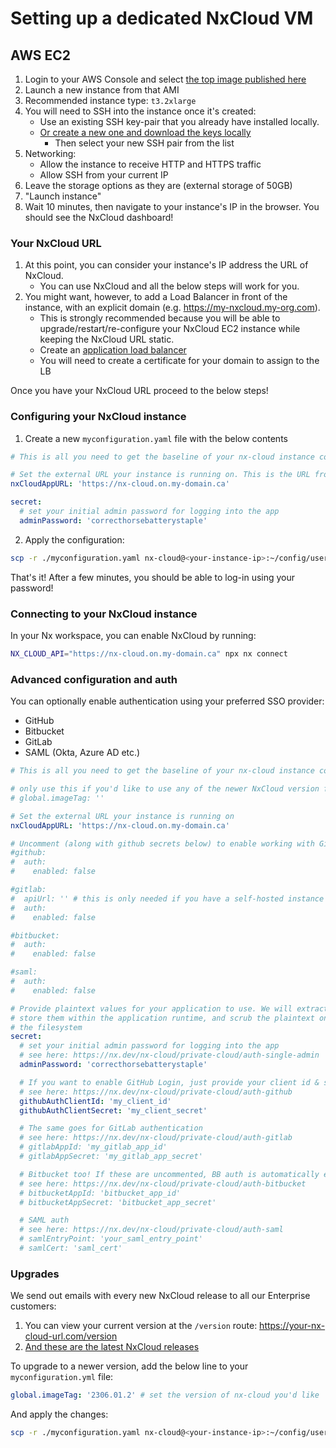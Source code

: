 # Setting up a dedicated NxCloud VM

## AWS EC2

1. Login to your AWS Console and select [the top image published here](https://us-east-1.console.aws.amazon.com/ec2/v2/home?region=us-east-1#Images:visibility=public-images;imageName=nx-cloud;owner=623002322076;sort=desc:imageName)
2. Launch a new instance from that AMI
3. Recommended instance type: `t3.2xlarge`
4. You will need to SSH into the instance once it's created:
   - Use an existing SSH key-pair that you already have installed locally.
   - [Or create a new one and download the keys locally](https://docs.aws.amazon.com/AWSEC2/latest/UserGuide/ec2-key-pairs.html?icmpid=docs_ec2_console#having-ec2-create-your-key-pair)
     - Then select your new SSH pair from the list
5. Networking:
   - Allow the instance to receive HTTP and HTTPS traffic
   - Allow SSH from your current IP
6. Leave the storage options as they are (external storage of 50GB)
7. "Launch instance"
8. Wait 10 minutes, then navigate to your instance's IP in the browser. You should see the NxCloud dashboard!

### Your NxCloud URL

1. At this point, you can consider your instance's IP address the URL of NxCloud.
   - You can use NxCloud and all the below steps will work for you.
2. You might want, however, to add a Load Balancer in front of the instance, with an explicit domain (e.g. https://my-nxcloud.my-org.com).
   - This is strongly recommended because you will be able to upgrade/restart/re-configure your NxCloud EC2 instance while keeping the NxCloud URL static.
   - Create an [application load balancer](https://docs.aws.amazon.com/elasticloadbalancing/latest/application/create-application-load-balancer.html)
   - You will need to create a certificate for your domain to assign to the LB

Once you have your NxCloud URL proceed to the below steps!

### Configuring your NxCloud instance

1. Create a new `myconfiguration.yaml` file with the below contents

```yaml
# This is all you need to get the baseline of your nx-cloud instance configured!

# Set the external URL your instance is running on. This is the URL from the previous step
nxCloudAppURL: 'https://nx-cloud.on.my-domain.ca'

secret:
  # set your initial admin password for logging into the app
  adminPassword: 'correcthorsebatterystaple'
```

2. Apply the configuration:

```bash
scp -r ./myconfiguration.yaml nx-cloud@<your-instance-ip>:~/config/user/update.yaml
```

That's it! After a few minutes, you should be able to log-in using your password!

### Connecting to your NxCloud instance

In your Nx workspace, you can enable NxCloud by running:

```bash
NX_CLOUD_API="https://nx-cloud.on.my-domain.ca" npx nx connect
```

### Advanced configuration and auth

You can optionally enable authentication using your preferred SSO provider:

- GitHub
- Bitbucket
- GitLab
- SAML (Okta, Azure AD etc.)

```yaml
# This is all you need to get the baseline of your nx-cloud instance configured!

# only use this if you'd like to use any of the newer NxCloud version from here: https://nx.dev/nx-cloud/reference/release-notes#docker-containers
# global.imageTag: ''

# Set the external URL your instance is running on
nxCloudAppURL: 'https://nx-cloud.on.my-domain.ca'

# Uncomment (along with github secrets below) to enable working with GitHub pull requests or github auth
#github:
#  auth:
#    enabled: false

#gitlab:
#  apiUrl: '' # this is only needed if you have a self-hosted instance
#  auth:
#    enabled: false

#bitbucket:
#  auth:
#    enabled: false

#saml:
#  auth:
#    enabled: false

# Provide plaintext values for your application to use. We will extract them,
# store them within the application runtime, and scrub the plaintext ones from
# the filesystem
secret:
  # set your initial admin password for logging into the app
  # see here: https://nx.dev/nx-cloud/private-cloud/auth-single-admin
  adminPassword: 'correcthorsebatterystaple'

  # If you want to enable GitHub Login, just provide your client id & secret, we handle the rest
  # see here: https://nx.dev/nx-cloud/private-cloud/auth-github
  githubAuthClientId: 'my_client_id'
  githubAuthClientSecret: 'my_client_secret'

  # The same goes for GitLab authentication
  # see here: https://nx.dev/nx-cloud/private-cloud/auth-gitlab
  # gitlabAppId: 'my_gitlab_app_id'
  # gitlabAppSecret: 'my_gitlab_app_secret'

  # Bitbucket too! If these are uncommented, BB auth is automatically enabled
  # see here: https://nx.dev/nx-cloud/private-cloud/auth-bitbucket
  # bitbucketAppId: 'bitbucket_app_id'
  # bitbucketAppSecret: 'bitbucket_app_secret'

  # SAML auth
  # see here: https://nx.dev/nx-cloud/private-cloud/auth-saml
  # samlEntryPoint: 'your_saml_entry_point'
  # samlCert: 'saml_cert'
```

### Upgrades

We send out emails with every new NxCloud release to all our Enterprise customers:

1. You can view your current version at the `/version` route: https://your-nx-cloud-url.com/version
2. [And these are the latest NxCloud releases](https://nx.dev/nx-cloud/reference/release-notes#docker-containers)

To upgrade to a newer version, add the below line to your `myconfiguration.yml` file:

```yaml
global.imageTag: '2306.01.2' # set the version of nx-cloud you'd like
```

And apply the changes:

```bash
scp -r ./myconfiguration.yaml nx-cloud@<your-instance-ip>:~/config/user/update.yaml
```
